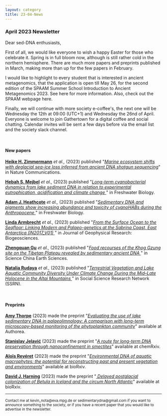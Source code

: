 ```yaml
---
layout: category
title: 23-04-News
---
```


<div class="section">
<h3 class="section-title underline">April 2023 Newsletter</h3>
</div>

<p>Dear sed-DNA enthusiasts,</p>
<div class="intro">
<p>First of all, we would like everyone to wish a happy Easter for those who celebrate it. Spring is in full bloom now, although is still rather cold in the northern hemisphere. There are much more papers and preprints published in March, making more than up for the few papers in February.</p>

<p>I would like to highlight to every student that is interested in ancient metagenomics, that the application is open till May 26, for the second edition of the SPAAM Summer School Introduction to Ancient Metagenomics 2023. See here for more information. Also, check out the SPAAM webpage here.</p>

<p>
Finally, we will continue with more society e-coffee's, the next one will be Wednesday the 12th at 09:00 (UTC+1) and Wednesday the 26nd of April. Everyone is welcome to join Gathertown for a digital coffee and social chatting. Calendar invites will be sent a few days before via the email list and the society slack channel.
</p>

<br>
<div class="intro">
<h4 class="section-title underline">New papers</h4>

<p><a href="https://www.researchgate.net/profile/Heike-Zimmermann-Timm" target="_blank"><b>Heike H. Zimmermann</b></a> <i> et al.,</i> (2023) published "<a href="https://doi.org/10.1038/s41467-023-36845-x" target="_blank"><u><i>Marine ecosystem shifts with deglacial sea-ice loss inferred from ancient DNA shotgun sequencing</i></u></a>" in Nature Communications.</p>

<p><a href="https://www.researchgate.net/profile/Hebah-Mejbel" target="_blank"><b>Hebah S. Mejbel</b></a> <i> et al.,</i> (2023) published "<a href="https://doi.org/10.1111/fwb.14074" target="_blank"><u><i>Long-term cyanobacterial dynamics from lake sediment DNA in relation to experimental eutrophication, acidification and climate change </i></u></a>" in Freshwater Biology.</p>

<p><a href="https://www.researchgate.net/profile/Adam-Heathcote-2" target="_blank"><b>Adam J. Heathcote</b></a> <i> et al.,</i> (2023) published "<a href="https://doi.org/10.1111/fwb.14069" target="_blank"><u><i>Sedimentary DNA and pigments show increasing abundance and toxicity of cyanoHABs during the Anthropocene </i></u></a>" in Freshwater Biology.</p>

<p><a href="https://www.researchgate.net/profile/Linda-Armbrecht" target="_blank"><b>Linda Armbrecht</b></a> <i> et al.,</i> (2023) published "<a href="https://doi.org/10.1111/fwb.14069" target="_blank"><u><i>From the Surface Ocean to the Seafloor: Linking Modern and Palaeo-genetics at the Sabrina Coast, East Antarctica (IN2017_V01) </i></u></a>" in Journal of Geophysical Research: Biogeosciences.</p>

<p><a href="https://www.researchgate.net/profile/Zhengquan-Gu" target="_blank"><b>Zhengquan Gu</b></a> <i> et al.,</i> (2023) published "<a href="https://doi.org/10.1007/s11430-022-1051-8" target="_blank"><u><i>Food recourses of the Khog Gzung site on the Tibetan Plateau revealed by sedimentary ancient DNA </i></u></a>" in Science China Earth Sciences.</p>

<p><a href="https://www.researchgate.net/profile/Natalia-Rudaya" target="_blank"><b>Natalia Rudaya</b></a> <i> et al.,</i> (2023) published "<a href="http://dx.doi.org/10.2139/ssrn.4379661" target="_blank"><u><i>Terrestrial Vegetation and Lake Aquatic Community Diversity Under Climate Change During the Mid–Late Holocene in the Altai Mountains </i></u></a>" in Social Science Research Network (SSRN).</p>

<br>
<div class="intro">
<h4 class="section-title underline">Preprints</h4>

<p><a href="https://www.researchgate.net/profile/Amy-Thorpe-3" target="_blank"><b> Amy Thorpe</b></a> (2023) made the preprint "<a href="https://www.authorea.com/users/593240/articles/628355-evaluating-the-use-of-lake-sedimentary-dna-in-palaeolimnology-a-comparison-with-long-term-microscopy-based-monitoring-of-the-phytoplankton-community?commit=351d374a0e7a91eb8768c08fae16ee9a63408999" target="_blank"><u><i>Evaluating the use of lake sedimentary DNA in palaeolimnology: A comparison with long-term microscopy-based monitoring of the phytoplankton community</i></u></a>" available at Authorea.</p>

<p><a href="https://orcid.org/0000-0001-7854-3724" target="_blank"><b> Stanislav Jelavić</b></a> (2023) made the preprint "<a href="https://chemrxiv.org/engage/chemrxiv/article-details/640f375de53eff1af3111098" target="_blank"><u><i>A route for long-term DNA preservation through nanoconfinement in smectites</i></u></a>" available at chemRxiv.</p>

<p><a href="https://www.researchgate.net/profile/Alois-Reveret" target="_blank"><b> Aloïs Revéret</b></a> (2023) made the preprint "<a href="https://doi.org/10.1101/2023.03.27.533457" target="_blank"><u><i>Environmental DNA of aquatic macrophytes: the potential for reconstructing past and present vegetation and environments</i></u></a>" available at bioRxiv.</p>

<p><a href="https://www.researchgate.net/profile/David-Harning" target="_blank"><b> David J. Harning</b></a> (2023) made the preprint "<a href="https://doi.org/10.1101/2023.03.13.532414" target="_blank"><u><i> Delayed postglacial colonization of Betula in Iceland and the circum North Atlantic</i></u></a>" available at bioRxiv.</p>


<hr />
<p><small>Contact me at kevin_nota@eva.mpg.de or sedimentarydna@gmail.com if you want to announce something to the society, or if you have a recent paper that you would like to advertise in the newsletter.</small></p>


